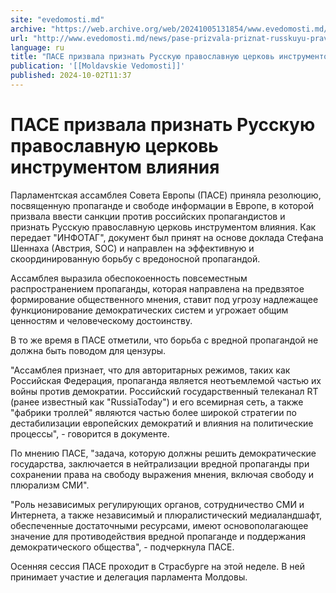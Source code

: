 ```yaml
---
site: "evedomosti.md"
archive: "https://web.archive.org/web/20241005131854/www.evedomosti.md/news/pase-prizvala-priznat-russkuyu-pravoslavnuyu-cerkov-instrume"
url: "http://www.evedomosti.md/news/pase-prizvala-priznat-russkuyu-pravoslavnuyu-cerkov-instrume"
language: ru
title: "ПАСЕ призвала признать Русскую православную церковь инструментом влияния"
publication: '[[Moldavskie Vedomosti]]'
published: 2024-10-02T11:37
---
```


# ПАСЕ призвала признать Русскую православную церковь инструментом влияния

Парламентская ассамблея Совета Европы (ПАСЕ) приняла резолюцию, посвященную пропаганде и свободе информации в Европе, в которой призвала ввести санкции против российских пропагандистов и признать Русскую православную церковь инструментом влияния. Как передает "ИНФОТАГ", документ был принят на основе доклада Стефана Шеннаха (Австрия, SOC) и направлен на эффективную и скоординированную борьбу с вредоносной пропагандой.

Ассамблея выразила обеспокоенность повсеместным распространением пропаганды, которая направлена на предвзятое формирование общественного мнения, ставит под угрозу надлежащее функционирование демократических систем и угрожает общим ценностям и человеческому достоинству.

В то же время в ПАСЕ отметили, что борьба с вредной пропагандой не должна быть поводом для цензуры.

"Ассамблея признает, что для авторитарных режимов, таких как Российская Федерация, пропаганда является неотъемлемой частью их войны против демократии. Российский государственный телеканал RT (ранее известный как "RussiaToday") и его всемирная сеть, а также "фабрики троллей" являются частью более широкой стратегии по дестабилизации европейских демократий и влияния на политические процессы", - говорится в документе.

По мнению ПАСЕ, "задача, которую должны решить демократические государства, заключается в нейтрализации вредной пропаганды при сохранении права на свободу выражения мнения, включая свободу и плюрализм СМИ".

"Роль независимых регулирующих органов, сотрудничество СМИ и Интернета, а также независимый и плюралистический медиаландшафт, обеспеченные достаточными ресурсами, имеют основополагающее значение для противодействия вредной пропаганде и поддержания демократического общества", - подчеркнула ПАСЕ.

Осенняя сессия ПАСЕ проходит в Страсбурге на этой неделе. В ней принимает участие и делегация парламента Молдовы.